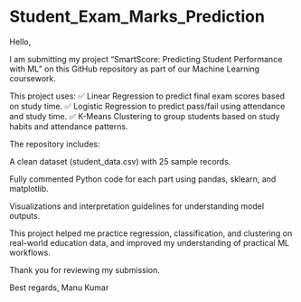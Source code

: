# Student_Exam_Marks_Prediction

Hello,

I am submitting my project “SmartScore: Predicting Student Performance with ML” on this GitHub repository as part of our Machine Learning coursework.

This project uses:
✅ Linear Regression to predict final exam scores based on study time.
✅ Logistic Regression to predict pass/fail using attendance and study time.
✅ K-Means Clustering to group students based on study habits and attendance patterns.

The repository includes:

A clean dataset (student_data.csv) with 25 sample records.

Fully commented Python code for each part using pandas, sklearn, and matplotlib.

Visualizations and interpretation guidelines for understanding model outputs.

This project helped me practice regression, classification, and clustering on real-world education data, and improved my understanding of practical ML workflows.

Thank you for reviewing my submission.

Best regards,
Manu Kumar

